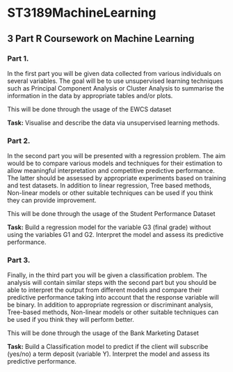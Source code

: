 # ST3189MachineLearning
## 3 Part R Coursework on Machine Learning

###  Part 1. 
In the first part you will be given data collected from various individuals on several variables. The goal will be to use unsupervised learning techniques such as Principal Component Analysis or Cluster Analysis to summarise the information in the data by appropriate tables and/or plots.

This will be done through the usage of the EWCS dataset

**Task:**
Visualise and describe the data via unsupervised learning methods. 


### Part 2. 
In the second part you will be presented with a regression problem. The aim would be to compare various models and techniques for their estimation to allow meaningful interpretation and competitive predictive performance. The latter should be assessed by appropriate experiments based on training and test datasets. In addition to linear regression, Tree based methods, Non-linear models or other suitable techniques can be used if you think they can provide improvement.

This will be done through the usage of the Student Performance Dataset

**Task:**
Build a regression model for the variable G3 (final grade) without using the variables G1 and G2. Interpret the model and assess its predictive performance. 


### Part 3. 
Finally, in the third part you will be given a classification problem. The analysis will contain similar steps with the second part but you should be able to interpret the output from different models and compare their predictive performance taking into account that the response variable will be binary. In addition to appropriate regression or discriminant analysis, Tree-based methods, Non-linear models or other suitable techniques can be used if you think they will perform better.

This will be done through the usage of the Bank Marketing Dataset

**Task:**
Build a Classification model to predict if the client will subscribe (yes/no) a term deposit (variable Y). Interpret the model and assess its predictive performance. 

